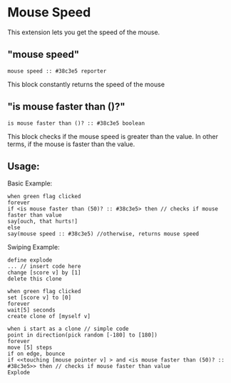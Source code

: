 # Mouse Speed
This extension lets you get the speed of the mouse.

## "mouse speed"
```scratch
mouse speed :: #38c3e5 reporter
```
This block constantly returns the speed of the mouse
## "is mouse faster than ()?"
```scratch
is mouse faster than ()? :: #38c3e5 boolean
```
This block checks if the mouse speed is greater than the value. In other terms, if the mouse is faster than the value.

## Usage:

Basic Example:
```scratch
when green flag clicked
forever
if <is mouse faster than (50)? :: #38c3e5> then // checks if mouse faster than value
say[ouch, that hurts!]
else
say(mouse speed :: #38c3e5) //otherwise, returns mouse speed
```

Swiping Example:
```scratch
define explode
... // insert code here
change [score v] by [1]
delete this clone

when green flag clicked
set [score v] to [0]
forever
wait[5] seconds
create clone of [myself v]

when i start as a clone // simple code
point in direction(pick random [-180] to [180])
forever
move [5] steps
if on edge, bounce
if <<touching [mouse pointer v] > and <is mouse faster than (50)? :: #38c3e5>> then // checks if mouse faster than value
Explode
```


